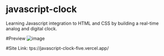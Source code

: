 # javascript-clock
Learning Javascript integration to HTML and CSS by building a real-time analog and digital clock.

#Preview
![image](https://user-images.githubusercontent.com/92630490/188201927-289580cb-5d8f-4064-bf7f-a6c89755f1fa.png)

#Site
Link: tps://javascript-clock-five.vercel.app/
